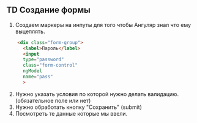 ## TD Создание формы
1. Создаем маркеры на инпуты для того чтобы Ангуляр знал что ему выцеплять.
```html
    <div class="form-group">
      <label>Пароль</label>
      <input 
      type="password" 
      class="form-control"
      ngModel 
      name="pass"
      >
```
2. Нужно указать условия по которой нужно делать валидацию. (обязательное поле или нет)
3. Нужно обработать кнопку "Сохранить" (submit)
4. Посмотреть те данные которые мы ввели.